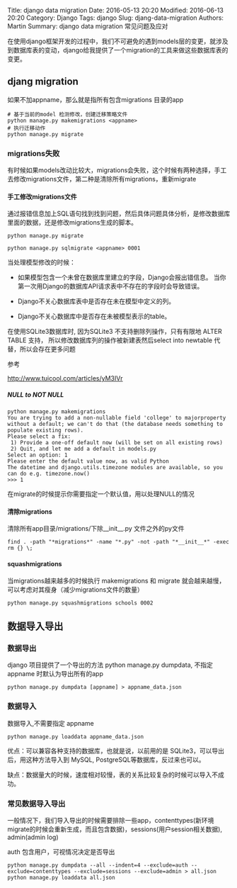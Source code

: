 Title: django data migration
Date: 2016-05-13 20:20
Modified: 2016-06-13 20:20
Category: Django
Tags: django
Slug: djang-data-migration
Authors: Martin
Summary: django data migration 常见问题及应对

在使用django框架开发的过程中，我们不可避免的遇到models层的变更，就涉及到数据库表的变动，django给我提供了一个migration的工具来做这些数据库表的变更。

## djang migration

如果不加appname，那么就是指所有包含migrations 目录的app

```shell
# 基于当前的model 检测修改，创建迁移策略文件
python manage.py makemigrations <appname>
# 执行迁移动作
python manage.py migrate
```

### migrations失败

有时候如果models改动比较大，migrations会失败，这个时候有两种选择，手工去修改migrations文件，第二种是清除所有migrations，重新migrate

#### 手工修改migrations文件

通过报错信息加上SQL语句找到找到问题，然后具体问题具体分析，是修改数据库里面的数据，还是修改migrations生成的脚本。


```shell
python manage.py migrate

python manage.py sqlmigrate <appname> 0001
```

当处理模型修改的时候：

- 如果模型包含一个未曾在数据库里建立的字段，Django会报出错信息。 当你第一次用Django的数据库API请求表中不存在的字段时会导致错误。

- Django不关心数据库表中是否存在未在模型中定义的列。

- Django不关心数据库中是否存在未被模型表示的table。


在使用SQLite3数据库时, 因为SQLite3 不支持删除列操作，只有有限地 ALTER TABLE 支持，
所以修改数据库列的操作被新建表然后select into newtable 代替，所以会存在更多问题

参考

http://www.tuicool.com/articles/yM3IVr

##### NULL to NOT NULL

```shell
python manage.py makemigrations
You are trying to add a non-nullable field 'college' to majorproperty without a default; we can't do that (the database needs something to populate existing rows).
Please select a fix:
 1) Provide a one-off default now (will be set on all existing rows)
 2) Quit, and let me add a default in models.py
Select an option: 1
Please enter the default value now, as valid Python
The datetime and django.utils.timezone modules are available, so you can do e.g. timezone.now()
>>> 1
```

在migrate的时候提示你需要指定一个默认值，用以处理NULL的情况

#### 清除migrations

清除所有app目录/migrations/下除__init__.py 文件之外的py文件

```shell
find . -path "*migrations*" -name "*.py" -not -path "*__init__*" -exec rm {} \;
```


#### squashmigrations

当migrations越来越多的时候执行 makemigrations 和 migrate 就会越来越慢，可以考虑对其瘦身（减少migrations文件的数量）

```shell
python manage.py squashmigrations schools 0002
```

## 数据导入导出

### 数据导出
django 项目提供了一个导出的方法 python manage.py dumpdata, 不指定 appname 时默认为导出所有的app

```shell
python manage.py dumpdata [appname] > appname_data.json
```

### 数据导入

数据导入,不需要指定 appname

```
python manage.py loaddata appname_data.json
```

优点：可以兼容各种支持的数据库，也就是说，以前用的是 SQLite3，可以导出后，用这种方法导入到 MySQL, PostgreSQL等数据库，反过来也可以。

缺点：数据量大的时候，速度相对较慢，表的关系比较复杂的时候可以导入不成功。

### 常见数据导入导出

一般情况下，我们导入导出的时候需要排除一些app，contenttypes(新环境migrate的时候会重新生成，而且包含数据)，sessions(用户session相关数据),  admin(admin log)

auth 包含用户，可视情况决定是否导出

```
python manage.py dumpdata --all --indent=4 --exclude=auth --exclude=contenttypes --exclude=sessions --exclude=admin > all.json
python manage.py loaddata all.json
```


